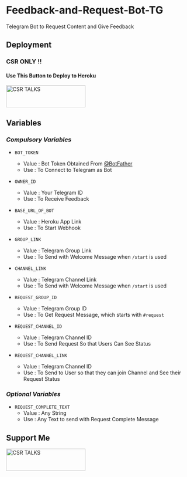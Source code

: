 # Feedback-and-Request-Bot-TG
Telegram Bot to Request Content and Give Feedback

## Deployment
### CSR ONLY !!
#### Use This Button to Deploy to Heroku
<a href="https://t.me/CSR_IAS" target="_blank"><img src="https://upload.wikimedia.org/wikipedia/commons/8/83/Telegram_2019_Logo.svg" alt="CSR TALKS" style="height: 60px !important;width: 217px !important;" ></a>


## Variables
### *Compulsory Variables*
* `BOT_TOKEN `
  * Value : Bot Token Obtained From [@BotFather](https://t.me/BotFather)
  * Use : To Connect to Telegram as Bot

* `OWNER_ID `
  * Value : Your Telegram ID
  * Use : To Receive Feedback

* `BASE_URL_OF_BOT `
  * Value : Heroku App Link
  * Use : To Start Webhook

* `GROUP_LINK `
  * Value : Telegram Group Link
  * Use : To Send with Welcome Message when `/start` is used

* `CHANNEL_LINK `
  * Value : Telegram Channel Link
  * Use : To Send with Welcome Message when `/start` is used

* `REQUEST_GROUP_ID `
  * Value : Telegram Group ID
  * Use : To Get Request Message, which starts with `#request`

* `REQUEST_CHANNEL_ID `
  * Value : Telegram Channel ID
  * Use : To Send Request So that Users Can See Status

* `REQUEST_CHANNEL_LINK `
  * Value : Telegram Channel ID
  * Use : To Send to User so that they can join Channel and See their Request Status

### *Optional Variables*
* `REQUEST_COMPLETE_TEXT `
  * Value : Any String
  * Use : Any Text to send with Request Complete Message

## Support Me
<a href="https://t.me/CSR_IAS" target="_blank"><img src="https://upload.wikimedia.org/wikipedia/commons/8/83/Telegram_2019_Logo.svg" alt="CSR TALKS" style="height: 60px !important;width: 217px !important;" ></a>
